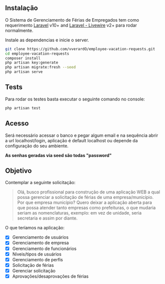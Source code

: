 ## Instalação

O Sistema de Gerenciamento de Férias de Empregados tem como requerimento [Laravel](https://laravel.com/docs/10.x) v10+ and [Laravel - Livewire](https://laravel-livewire.com/docs/2.x/installation) v2+ para rodar normalmente.

Instale as dependencias e inicie o server.

```sh
git clone https://github.com/vverardO/employee-vacation-requests.git
cd employee-vacation-requests
composer install
php artisan key:generate
php artisan migrate:fresh --seed
php artisan serve
```

## Tests
Para rodar os testes basta executar o seguinte comando no console:

```sh
php artisan test
```

## Acesso
Será necessário acessar o banco e pegar algum email e na sequência abrir a url localhost/login, aplicação é default localhost ou depende da configuração do seu ambiente.

**As senhas geradas via seed são todas "password"**

## Objetivo

Contemplar a seguinte solicitação:

> Olá, busco profissional para construção de uma aplicação WEB a qual possa gerenciar a solicitação de férias de uma  empresa/município. 
Por que empresa município?
Quero deixar a aplicação aberta para que possa atender tanto empresas como prefeituras, o que mudaria seriam as nomenclaturas, exemplo: em vez de unidade, seria secretaria e assim por diante.

O que teríamos na aplicação:

- [X] Gerenciamento de usuários
- [X] Gerenciamento de empresa
- [X] Gerenciamento de funcionários
- [X] Níveis/tipos de usuários
- [X] Gerenciamento de perfis
- [X] Solicitação de férias
- [X] Gerenciar solicitação
- [X] Aprovações/desaprovações de férias

